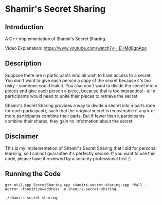 # Shamir's Secret Sharing

## Introduction
A C++ implementation of Shamir's Secret Sharing.

Video Explanation: https://www.youtube.com/watch?v=_EHMd8gpApo

## Description
Suppose there are n participants who all wish to have access to a secret. You don't want to give each person a copy of the secret because it's too risky - someone could leak it. You also don't want to divide the secret into n pieces and give each person a piece, because that is too impractical - all n participants would need to unite their pieces to retrieve the secret.

Shamir's Secret Sharing provides a way to divide a secret into n parts (one for each participant), such that the original secret is recoverable if any k or more participants combine their parts. But if fewer than k participants combine their shares, they gain no information about the secret.

## Disclaimer
This is my implementation of Shamir's Secret Sharing that I did for personal learning, so I cannot guarantee it's perfectly secure. If you want to use this code, please have it reviewed by a security professional first :)

## Running the Code
```
g++ util.cpp SecretSharing.cpp shamirs-secret-sharing.cpp -Wall -Werror -fsanitize=address -o shamirs-secret-sharing
```
```
./shamirs-secret-sharing
```

